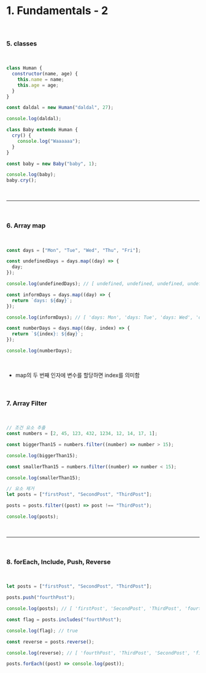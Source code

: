 # 1. Fundamentals - 2

<br>

### 5. classes

<br>

```javascript
class Human {
  constructor(name, age) {
    this.name = name;
    this.age = age;
  }
}

const daldal = new Human("daldal", 27);

console.log(daldal);

class Baby extends Human {
  cry() {
    console.log("Waaaaaa");
  }
}

const baby = new Baby("baby", 1);

console.log(baby);
baby.cry();
```

<br>

---

<br>

### 6. Array map

<br>

```javascript
const days = ["Mon", "Tue", "Wed", "Thu", "Fri"];

const undefinedDays = days.map((day) => {
  day;
});

console.log(undefinedDays); // [ undefined, undefined, undefined, undefined, undefined ]

const informDays = days.map((day) => {
  return `days: ${day}`;
});

console.log(informDays); // [ 'days: Mon', 'days: Tue', 'days: Wed', 'days: Thu', 'days: Fri' ]

const numberDays = days.map((day, index) => {
  return `${index}: ${day}`;
});

console.log(numberDays);
```

<br>

- map의 두 번째 인자에 변수를 할당하면 index를 의미함

<br>

### 7. Array Filter

<br>

```javascript
// 조건 요소 추출
const numbers = [2, 45, 123, 432, 1234, 12, 14, 17, 1];

const biggerThan15 = numbers.filter((number) => number > 15);

console.log(biggerThan15);

const smallerThan15 = numbers.filter((number) => number < 15);

console.log(smallerThan15);

// 요소 제거
let posts = ["firstPost", "SecondPost", "ThirdPost"];

posts = posts.filter((post) => post !== "ThirdPost");

console.log(posts);
```

<br>

---

<br>

### 8. forEach, Include, Push, Reverse

<br>

```javascript
let posts = ["firstPost", "SecondPost", "ThirdPost"];

posts.push("fourthPost");

console.log(posts); // [ 'firstPost', 'SecondPost', 'ThirdPost', 'fourthPost' ]

const flag = posts.includes("fourthPost");

console.log(flag); // true

const reverse = posts.reverse();

console.log(reverse); // [ 'fourthPost', 'ThirdPost', 'SecondPost', 'firstPost' ]

posts.forEach((post) => console.log(post));
```

<br>
